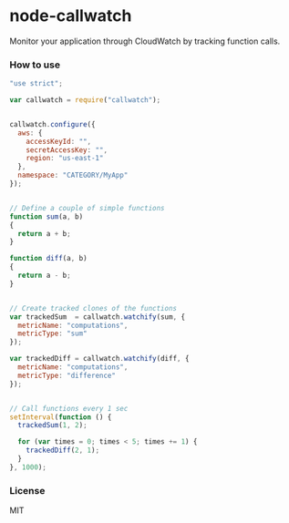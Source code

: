 node-callwatch
==============

Monitor your application through CloudWatch by tracking function calls.


### How to use


```javascript
"use strict";

var callwatch = require("callwatch");


callwatch.configure({
  aws: {
    accessKeyId: "",
    secretAccessKey: "",
    region: "us-east-1"
  },
  namespace: "CATEGORY/MyApp"
});


// Define a couple of simple functions
function sum(a, b)
{
  return a + b;
}

function diff(a, b)
{
  return a - b;
}


// Create tracked clones of the functions
var trackedSum  = callwatch.watchify(sum, {
  metricName: "computations", 
  metricType: "sum"
});

var trackedDiff = callwatch.watchify(diff, {
  metricName: "computations", 
  metricType: "difference"
});


// Call functions every 1 sec
setInterval(function () {
  trackedSum(1, 2);

  for (var times = 0; times < 5; times += 1) {
    trackedDiff(2, 1);
  } 
}, 1000);
```


### License

MIT
